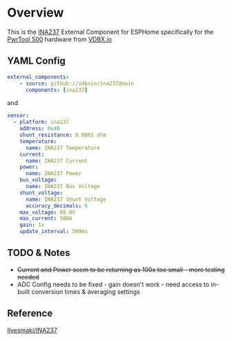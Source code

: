 # Overview

This is the [INA237][1] External Component for ESPHome specifically for the [PwrTool 500][3] hardware from [VDBX.io][4]

## YAML Config
```yaml
external_components:
    - source: github://vdbxio/ina237@main
      components: [ina237]
```
and 

```yaml
sensor:
  - platform: ina237
    address: 0x40
    shunt_resistance: 0.0001 ohm
    temperature:
      name: INA237 Temperature
    current:
      name: INA237 Current
    power:
      name: INA237 Power  
    bus_voltage:
      name: INA237 Bus Voltage
    shunt_voltage:
      name: INA237 Shunt Voltage
      accuracy_decimals: 6
    max_voltage: 60.0V
    max_current: 500A
    gain: 1x
    update_interval: 500ms

```
## TODO & Notes

- ~~Current and Power seem to be returning as 100x too small - more testing needed~~
- ADC Config needs to be fixed
      - gain doesn't work
      - need access to in-built conversion times & averaging settings

## Reference
[Ilvesmaki/INA237][2]


[1]: https://www.ti.com/document-viewer/INA237/datasheet/GUID-C4950780-1AF9-4205-AD23-94DEC98F74B5
[2]: https://github.com/Ilvesmaki/INA237
[3]: https://wiki.vdbx.io/products/pwrtool500
[4]: https://www.vdbx.io

